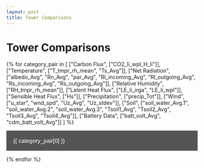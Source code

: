 ```yaml
---
layout: post
title: Tower Comparisons
---
```


<h1>Tower Comparisons</h1>

{% for category_pair in 
  [
    ["Carbon Flux", ["CO2_li_wpl_H_li"]],
    ["Temperature", ["T_tmpr_rh_mean", "Ts_Avg"]],
    ["Net Radiation", ["albedo_Avg", "Rn_Avg", "par_Avg", "Rl_incoming_Avg", "Rl_outgoing_Avg", "Rs_incoming_Avg", "Rs_outgoing_Avg"]],
    ["Relative Humidity", ["RH_tmpr_rh_mean"]],
    ["Latent Heat Flux", ["LE_li_irga", "LE_li_wpl"]],
    ["Sensible Heat Flux", ["Hs"]],
    ["Precipitation", ["precip_Tot"]],
    ["Wind", ["u_star", "wnd_spd", "Uz_Avg", "Uz_stdev"]],
    ["Soil", ["soil_water_Avg.1", "soil_water_Avg.2", "soil_water_Avg.3", "Tsoil1_Avg", "Tsoil2_Avg", "Tsoil3_Avg", "Tsoil4_Avg"]],
    ["Battery Data", ["batt_volt_Avg", "cdm_batt_volt_Avg"]]
  ] 
%}


  <button class="collapsible">{{ category_pair[0] }}</button>
  <div class="content">
    {% for subcategory_code in category_pair[1] %}
      <h2>{{ subcategory_code }}</h2>
      {% for day in ["Today", "Yesterday"] %}
        <button class="collapsible day">{{ day }}</button>
        <div class="content">
          <div class="flex-container">
            {% for i in (1..4) %}
              <div>
                <h4>Flux Tower {{i}}</h4>
                <a href="fluxtower{{i}}/daily_plots/fluxtower{{i}}_{{ subcategory_code }}_{{ day | downcase }}.png" target="_blank">
                  <img src="fluxtower{{i}}/daily_plots/fluxtower{{i}}_{{ subcategory_code }}_{{ day | downcase }}.png" alt="Fluxtower{{i}} - {{ subcategory_code }} {{ day }}" onerror="imgError(this);">
                </a>
              </div>
              {% if i == 2 %}
                <div style="width: 2px; background-color: darkgrey; height: 100%; margin: 0 10px;"></div>
              {% endif %}
            {% endfor %}
          </div>
        </div>
      {% endfor %}
    {% endfor %}
  </div>
{% endfor %}


<script>
    var coll = document.getElementsByClassName("collapsible");
    var i;

    for (i = 0; i < coll.length; i++) {
        coll[i].addEventListener("click", function() {
            this.classList.toggle("active");
            var content = this.nextElementSibling;
            if (content.style.display === "block") {
                content.style.display = "none";
            } else {
                content.style.display = "block";
            }
        });
    }

    function imgError(image) {
        image.onerror = null;
        image.src = "#"; // Add your fallback image URL here
    }
</script>

<style>
    /* Collapsible button style */
    .collapsible {
      background-color: #555;
      color: white;
      cursor: pointer;
      padding: 18px;
      width: 100%;
      border: none;
      text-align: left;
      outline: none;
      font-size: 15px;
      transition: 0.4s;
    }

    .collapsible:active, .collapsible:hover {
        background-color: #777;
    }

    /* Content of the collapsible sections */
    .content {
        padding: 0 18px;
        display: none;
        overflow: hidden;
        background-color: #f1f1f1;
        transition: max-height 0.2s ease-out;
    }

    /* Style for grid items */
    .grid-container {
        display: grid;
        grid-template-columns: auto auto auto;
        gap: 10px;
    }

    .grid-item {
        background-color: rgba(255, 255, 255, 0.8);
        padding: 20px;
        font-size: 30px;
        text-align: center;
    }
</style>
